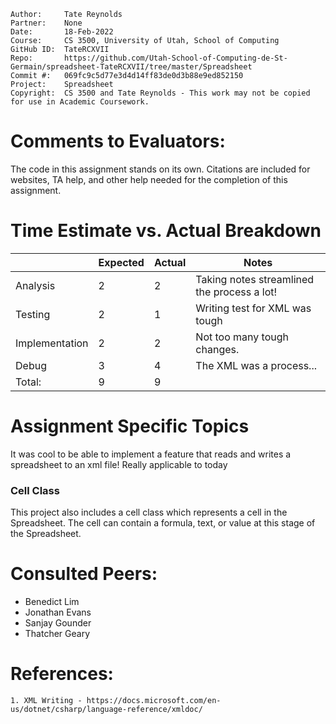 ```
Author:     Tate Reynolds
Partner:    None
Date:       18-Feb-2022
Course:     CS 3500, University of Utah, School of Computing
GitHub ID:  TateRCXVII
Repo:       https://github.com/Utah-School-of-Computing-de-St-Germain/spreadsheet-TateRCXVII/tree/master/Spreadsheet
Commit #:   069fc9c5d77e3d4d14ff83de0d3b88e9ed852150
Project:    Spreadsheet
Copyright:  CS 3500 and Tate Reynolds - This work may not be copied for use in Academic Coursework.
```

# Comments to Evaluators:
The code in this assignment stands on its own. Citations are included for websites, TA help, and other help needed for the completion of this 
assignment.

# Time Estimate vs. Actual Breakdown
|        | Expected | Actual | Notes                                                                                                                    |
|--------|----------|--------|--------------------------------------------------------------------------------------------------------------------------|
|Analysis| 2        | 2    | Taking notes streamlined the process a lot!|
|Testing | 2        | 1      | Writing test for XML was tough |
|Implementation | 2        | 2      | Not too many tough changes.          |
|Debug   | 3        | 4      | The XML was a process...            |
| Total: | 9       | 9      |   |

# Assignment Specific Topics
It was cool to be able to implement a feature that reads and writes a spreadsheet to an xml file! Really applicable to today
### Cell Class
This project also includes a cell class which represents a cell in the Spreadsheet. The cell can contain a formula, text, or value
at this stage of the Spreadsheet.

# Consulted Peers:
- Benedict Lim
- Jonathan Evans
- Sanjay Gounder
- Thatcher Geary


# References:

    1. XML Writing - https://docs.microsoft.com/en-us/dotnet/csharp/language-reference/xmldoc/